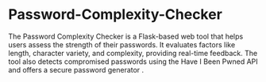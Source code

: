# Password-Complexity-Checker
The Password Complexity Checker is a Flask-based web tool that helps users assess the strength of their passwords. It evaluates factors like length, character variety, and complexity, providing real-time feedback. The tool also detects compromised passwords using the Have I Been Pwned API and offers a secure password generator .
